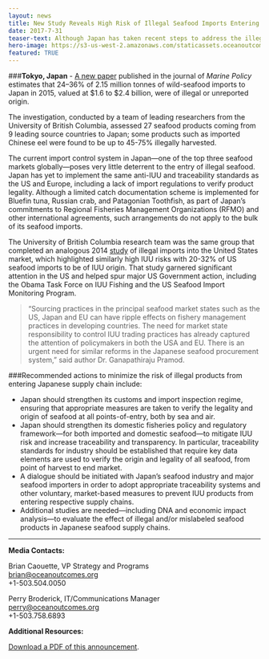 ```yaml
---
layout: news
title: New Study Reveals High Risk of Illegal Seafood Imports Entering Japanese Market
date: 2017-7-31
teaser-text: Although Japan has taken recent steps to address the illegal seafood problem including the ratification of the Port State Measures Agreement, stronger actions must be taken to prevent illegal products from entering one of the world’s largest markets.
hero-image: https://s3-us-west-2.amazonaws.com/staticassets.oceanoutcomes.org/news+and+analysis/hero+images/iuu-imports-japanese-market-hero.jpg
featured: TRUE
---
```

###**Tokyo, Japan** - <a href="http://www.sciencedirect.com/science/article/pii/S0308597X17300817" target="_blank">A new paper</a> published in the journal of *Marine Policy* estimates that 24–36% of 2.15 million tonnes of wild-seafood imports to Japan in 2015, valued at $1.6 to $2.4 billion, were of illegal or unreported origin. 

The investigation, conducted by a team of leading researchers from the University of British Columbia, assessed 27 seafood products coming from 9 leading source countries to Japan; some products such as imported Chinese eel were found to be up to 45-75% illegally harvested.

The current import control system in Japan—one of the top three seafood markets globally—poses very little deterrent to the entry of illegal seafood. Japan has yet to implement the same anti-IUU and traceability standards as the US and Europe, including a lack of import regulations to verify product legality. Although a limited catch documentation scheme is implemented for Bluefin tuna, Russian crab, and Patagonian Toothfish, as part of Japan’s commitments to Regional Fisheries Management Organizations (RFMO) and other international agreements, such arrangements do not apply to the bulk of its seafood imports. 

The University of British Columbia research team was the same group that completed an analogous 2014 <a href="http://www.sciencedirect.com/science/article/pii/S0308597X14000918" target="_blank">study</a> of illegal imports into the United States market, which highlighted similarly high IUU risks with 20-32% of US seafood imports to be of IUU origin. That study garnered significant attention in the US and helped spur major US Government action, including the Obama Task Force on IUU Fishing and the US Seafood Import Monitoring Program. 

> “Sourcing practices in the principal seafood market states such as the US, Japan and EU can have ripple effects on fishery management practices in developing countries. The need for market state responsibility to control IUU trading practices has already captured the attention of policymakers in both the USA and EU. There is an urgent need for similar reforms in the Japanese seafood procurement system,” said author Dr. Ganapathiraju Pramod. 
				
###Recommended actions to minimize the risk of illegal products from entering Japanese supply chain include:

* Japan should strengthen its customs and import inspection regime, ensuring that appropriate measures are taken to verify the legality and origin of seafood at all points-of-entry, both by sea and air. 
* Japan should strengthen its domestic fisheries policy and regulatory framework—for both imported and domestic seafood—to mitigate IUU risk and increase traceability and transparency. In particular, traceability standards for industry should be established that require key data elements are used to verify the origin and legality of all seafood, from point of harvest to end market.
* A dialogue should be initiated with Japan’s seafood industry and major seafood importers in order to adopt appropriate traceability systems and other voluntary, market-based measures to prevent IUU products from entering respective supply chains.
* Additional studies are needed—including DNA and economic impact analysis—to evaluate the effect of illegal and/or mislabeled seafood products in Japanese seafood supply chains.			

----

**Media Contacts:**

Brian Caouette, VP Strategy and Programs   
<a href="mailto:brian@oceanoutcomes.org">brian@oceanoutcomes.org</a>  
+1-503.504.0050

Perry Broderick, IT/Communications Manager   
<a href="mailto:perry@oceanoutcomes.org">perry@oceanoutcomes.org</a>  
+1-503.758.6893

**Additional Resources:**

<a href="https://s3-us-west-2.amazonaws.com/staticassets.oceanoutcomes.org/news+and+analysis/New+study+reveals+high+risk+of+illegal+seafood+imports+entering+Japanese+market+2017.pdf" target="blank">Download a PDF of this announcement</a>.
